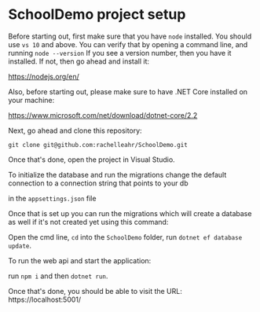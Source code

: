 ﻿# SchoolDemo project setup

Before starting out, first make sure that you have `node` installed. You should use `vs 10` and above. You can verify that by opening a command line, and running `node --version` If you see a version number, then you have it installed. If not, then go ahead and install it:

https://nodejs.org/en/

Also, before starting out, please make sure to have .NET Core installed on your machine:

https://www.microsoft.com/net/download/dotnet-core/2.2

Next, go ahead and clone this repository:

`git clone git@github.com:rachelleahr/SchoolDemo.git`

Once that's done, open the project in Visual Studio.

To initialize the database and run the migrations change the default connection to a connection string that points to your db

in the `appsettings.json` file 

Once that is set up you can run the migrations which will create a database as well if it's not created yet using this command:

Open the cmd line, `cd` into the `SchoolDemo` folder, run `dotnet ef database update`.

To run the web api and start the application:

run `npm i` and then `dotnet run`.

Once that's done, you should be able to visit the URL: https://localhost:5001/
